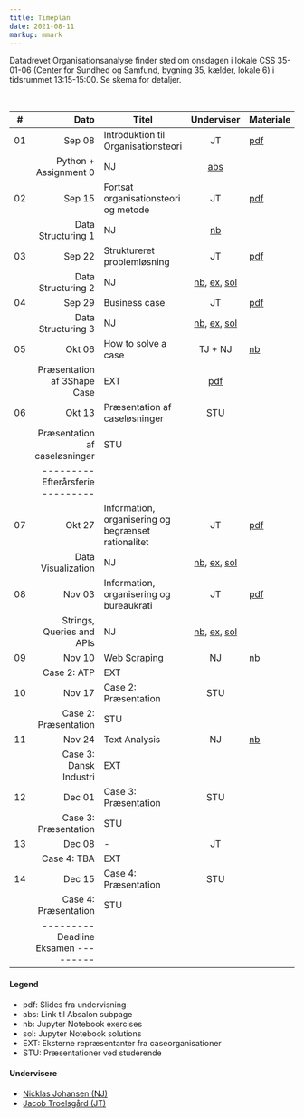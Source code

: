 ```yaml
---
title: Timeplan
date: 2021-08-11
markup: mmark
---
```



Datadrevet Organisationsanalyse finder sted om onsdagen i lokale CSS 35-01-06 (Center for Sundhed og Samfund, bygning 35, kælder, lokale 6) i tidsrummet 13:15-15:00. Se skema for detaljer. 

<br />

\#  | Dato | Titel | Underviser | Materiale
------|------:|-------|:--------:|:------|
01|Sep 08|Introduktion til Organisationsteori|JT| [pdf](https://github.com/NicklasJohansen/DO2021/blob/main/teaching_material/session_1/session_1_slides.pdf) |
  |      |Python + Assignment 0|NJ| [abs](https://absalon.ku.dk/courses/51834/files/folder/Kursusmaterialer/Assignment%200?) | 
02|Sep 15|Fortsat organisationsteori og metode |JT| [pdf](https://github.com/NicklasJohansen/DO2021/blob/main/teaching_material/session_2/session_2_slides.pdf) |
  |      | Data Structuring 1 |NJ| [nb](https://github.com/NicklasJohansen/DO2021/blob/main/teaching_material/session_2/session_2_slides.ipynb) | 
03|Sep 22|Struktureret problemløsning|JT| [pdf](https://github.com/NicklasJohansen/DO2021/blob/main/teaching_material/session_3/session_3_slides.pdf)|
  |      | Data Structuring 2 |NJ| [nb](https://github.com/NicklasJohansen/DO2021/blob/main/teaching_material/session_3/session_3_slides.ipynb),  [ex](https://github.com/NicklasJohansen/DO2021/blob/main/teaching_material/session_3/session_3_exercises.ipynb), [sol](https://github.com/NicklasJohansen/DO2021/blob/main/teaching_material/session_3/session_3_exercises_sol.ipynb)| 
04|Sep 29|Business case|JT| [pdf](https://github.com/NicklasJohansen/DO2021/blob/main/teaching_material/session_4/session_4_slides.pdf)|
  |      | Data Structuring 3 |NJ| [nb](https://github.com/NicklasJohansen/DO2021/blob/main/teaching_material/session_4/session_4_slides.ipynb), [ex](https://github.com/NicklasJohansen/DO2021/blob/main/teaching_material/session_4/session_4_exercises.ipynb), [sol](https://github.com/NicklasJohansen/DO2021/blob/main/teaching_material/session_4/session_4_exercises_sol.ipynb)| 
05|Okt 06| How to solve a case | TJ + NJ| [nb](https://github.com/NicklasJohansen/DO2021/blob/main/teaching_material/session_5/session_5_slides.ipynb) |
  |      |Præsentation af 3Shape Case|EXT| [pdf](https://github.com/NicklasJohansen/DO2021/blob/main/teaching_material/session_5/case/3Shape_case.pdf) | 
06|Okt 13|Præsentation af caseløsninger | STU| |
  |      |Præsentation af caseløsninger | STU| | 
  |      | ---------  Efterårsferie  --------- | | |
07|Okt 27|Information, organisering og begrænset rationalitet|JT| [pdf](https://github.com/NicklasJohansen/DO2021/blob/main/teaching_material/session_7/session_7_slides.pdf) |
  |      | Data Visualization |NJ| [nb](https://github.com/NicklasJohansen/DO2021/blob/main/teaching_material/session_7/session_7_slides.ipynb), [ex](https://github.com/NicklasJohansen/DO2021/blob/main/teaching_material/session_7/session_7_exercises.ipynb), [sol](https://github.com/NicklasJohansen/DO2021/blob/main/teaching_material/session_7/session_7_exercises_sol.ipynb) | 
08|Nov 03|Information, organisering og bureaukrati|JT| [pdf](https://github.com/NicklasJohansen/DO2021/blob/main/teaching_material/session_8/session_8_slides.pdf) |
  |      | Strings, Queries and APIs |NJ| [nb](https://github.com/NicklasJohansen/DO2021/blob/main/teaching_material/session_8/session_8_slides.ipynb), [ex](https://github.com/NicklasJohansen/DO2021/blob/main/teaching_material/session_8/session_8_exercises.ipynb), [sol](https://github.com/NicklasJohansen/DO2021/blob/main/teaching_material/session_8/session_8_exercises_sol.ipynb) | 
09|Nov 10| Web Scraping |NJ| [nb](https://github.com/NicklasJohansen/DO2021/blob/main/teaching_material/session_9/session_9_slides.ipynb) |
  |      |Case 2: ATP|EXT|| 
10|Nov 17|Case 2: Præsentation|STU| |
  |      |Case 2: Præsentation|STU| | 
11|Nov 24| Text Analysis |NJ| [nb](https://github.com/NicklasJohansen/DO2021/blob/main/teaching_material/session_11/session_11_slides.ipynb) |
  |      |Case 3: Dansk Industri|EXT|| 
12|Dec 01|Case 3: Præsentation|STU| |
  |      |Case 3: Præsentation|STU| | 
13|Dec 08|-|JT| |
  |      |Case 4: TBA|EXT|| 
14|Dec 15|Case 4: Præsentation|STU| |
  |      |Case 4: Præsentation|STU| | 
  |      | ---------   Deadline Eksamen  --------- | |

#### Legend
- pdf: Slides fra undervisning
- abs: Link til Absalon subpage
- nb: Jupyter Notebook exercises
- sol: Jupyter Notebook solutions
- EXT: Eksterne repræsentanter fra caseorganisationer
- STU: Præsentationer ved studerende

#### Undervisere
- [Nicklas Johansen (NJ)](https://nicklasjohansen.netlify.app/)
- [Jacob Troelsgård (JT)](https://forskning.ku.dk/soeg/result/?pure=da/persons/394369)